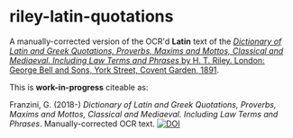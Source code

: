 # riley-latin-quotations

A manually-corrected version of the OCR'd **Latin** text of the [_Dictionary of Latin and Greek Quotations, Proverbs, Maxims and Mottos, Classical and Mediaeval. Including Law Terms and Phrases_ by H. T. Riley. London: George Bell and Sons, York Street, Covent Garden, 1891](https://archive.org/details/dictionaryoflati1891rileuoft).

This is **work-in-progress** citeable as:

Franzini, G. (2018-) *Dictionary of Latin and Greek Quotations, Proverbs, Maxims and Mottos, Classical and Mediaeval. Including Law Terms and Phrases*. Manually-corrected OCR text. [![DOI](https://zenodo.org/badge/159828620.svg)](https://zenodo.org/badge/latestdoi/159828620)

